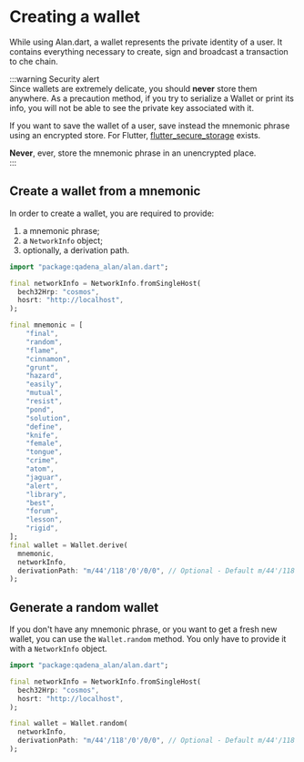 # Creating a wallet
While using Alan.dart, a wallet represents the private identity of a user. It contains everything necessary to create, sign and broadcast a transaction to che chain. 

:::warning Security alert  
Since wallets are extremely delicate, you should **never** store them anywhere. As a precaution method, if you try to serialize a Wallet or print its info, you will not be able to see the private key associated with it.

If you want to save the wallet of a user, save instead the mnemonic phrase using an encrypted store. For Flutter, [flutter_secure_storage](https://pub.dev/packages/flutter_secure_storage) exists.

**Never**, ever, store the mnemonic phrase in an unencrypted place.  
:::  

## Create a wallet from a mnemonic
In order to create a wallet, you are required to provide: 

1. a mnemonic phrase; 
2. a `NetworkInfo` object;
3. optionally, a derivation path. 

```dart
import "package:qadena_alan/alan.dart";

final networkInfo = NetworkInfo.fromSingleHost(
  bech32Hrp: "cosmos", 
  hosrt: "http://localhost",
);

final mnemonic = [
    "final",
    "random",
    "flame",
    "cinnamon",
    "grunt",
    "hazard",
    "easily",
    "mutual",
    "resist",
    "pond",
    "solution",
    "define",
    "knife",
    "female",
    "tongue",
    "crime",
    "atom",
    "jaguar",
    "alert",
    "library",
    "best",
    "forum",
    "lesson",
    "rigid",
];
final wallet = Wallet.derive(
  mnemonic, 
  networkInfo,
  derivationPath: "m/44'/118'/0'/0/0", // Optional - Default m/44'/118'/0'/0/0
);
```

## Generate a random wallet
If you don't have any mnemonic phrase, or you want to get a fresh new wallet, you can use the `Wallet.random` method. You only have to provide it with a `NetworkInfo` object. 

```dart
import "package:qadena_alan/alan.dart";

final networkInfo = NetworkInfo.fromSingleHost(
  bech32Hrp: "cosmos", 
  hosrt: "http://localhost",
);

final wallet = Wallet.random(
  networkInfo,
  derivationPath: "m/44'/118'/0'/0/0", // Optional - Default m/44'/118'/0'/0/0
);
```
